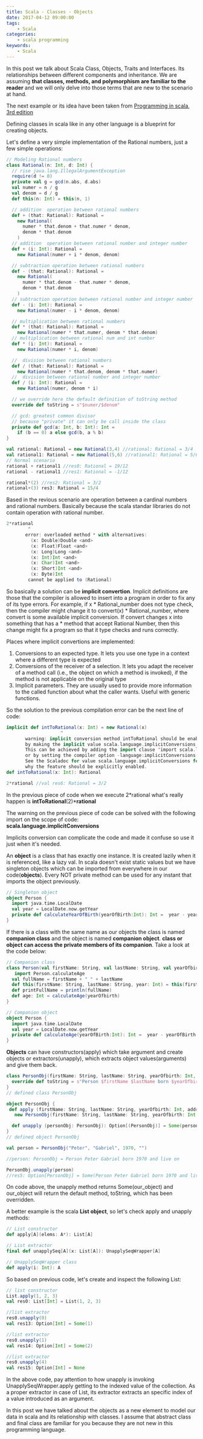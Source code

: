 ```yaml
---
title: Scala - Classes - Objects
date: 2017-04-12 09:00:00
tags:
    - Scala
categories:
    - scala programming 
keywords:
    - Scala
---
```

In this post we talk about Scala Class, Objects, Traits and Interfaces. Its relationships between different components and inheritance. We are assuming **that classes, methods, and polymorphism are familiar to the reader** and we will only delve into those terms that are new to the scenario at hand.

The next example or its idea have been taken from [Programming in scala, 3rd edition](https://www.amazon.co.uk/Programming-Scala-3rd-Martin-Odersky/dp/0981531687)

Defining classes in scala like in any other language  is a blueprint for creating objects.

Let's define a very simple implementation of the Rational numbers, just a few simple operations:

```scala
// Modeling Rational numbers 
class Rational(n: Int, d: Int) {
  // rise java.lang.IllegalArgumentException
  require(d != 0)
  private val g = gcd(n.abs, d.abs)
  val numer = n / g
  val denom = d / g
  def this(n: Int) = this(n, 1)

  // addition  operation between rational numbers
  def + (that: Rational): Rational =
    new Rational(
      numer * that.denom + that.numer * denom,
      denom * that.denom
    )
  // addition  operation between rational number and integer number
  def + (i: Int): Rational =
    new Rational(numer + i * denom, denom)

  // subtraction operation between rational numbers
  def - (that: Rational): Rational =
    new Rational(
      numer * that.denom - that.numer * denom,
      denom * that.denom
    )
  // subtraction operation between rational number and integer number
  def - (i: Int): Rational =
    new Rational(numer - i * denom, denom)

  // multiplication between rational numbers
  def * (that: Rational): Rational =
    new Rational(numer * that.numer, denom * that.denom)
  // multiplication between rational num and int number
  def * (i: Int): Rational =
    new Rational(numer * i, denom)

  //  division between rational numbers
  def / (that: Rational): Rational =
    new Rational(numer * that.denom, denom * that.numer)
  //  division between rational number and integer number
  def / (i: Int): Rational =
    new Rational(numer, denom * i)

  // we override here the default definition of toString method
  override def toString = s"$numer/$denom"

  // gcd: greatest common divisor
  // because "private" it can only be call inside the class
  private def gcd(a: Int, b: Int): Int =
    if (b == 0) a else gcd(b, a % b)
}

val rational: Rational = new Rational(3,4) //rational: Rational = 3/4
val rational1: Rational = new Rational(5,6) //rational1: Rational = 5/6
// Normal scenario
rational + rational1 //res0: Rational = 19/12
rational - rational1 //res1: Rational = -1/12

rational*(2) //res2: Rational = 3/2
rational+(3) res3: Rational = 15/4

```
Based in the revious scenario are operation between a cardinal numbers and rational numbers. Basically because the scala standar libraries do not contain operation with rational number. 
```scala
2*rational
        ^
       error: overloaded method * with alternatives:
         (x: Double)Double <and>
         (x: Float)Float <and>
         (x: Long)Long <and>
         (x: Int)Int <and>
         (x: Char)Int <and>
         (x: Short)Int <and>
         (x: Byte)Int
        cannot be applied to (Rational)

```

So basically a solution can be **implicit convertion**. Implicit definitions are those that the compiler is allowed to insert into a program in order to fix any of its type errors. For example, if x * Rational_number does not type check, then the compiler might change it
to convert(x) * Rational_number, where convert is some available implicit conversion. If convert changes x into something that has a * method that accept Rational Number, then this change might fix a program so that it type checks and runs correctly. 

Places where implicit convertions are implemented:

1. Conversions to an expected type. It lets you use one type in a context where a different type is expected
2. Conversions of the receiver of a selection. It lets you adapt the receiver of a method call (i.e., the object on which a method is invoked), if the method is not applicable on the original type
3. Implicit parameters. They are usually used to provide more information to the called function about what the caller wants. Useful with generic functions. 

So the solution to the previous compilation error can be the next line of code:

```scala
implicit def intToRational(x: Int) = new Rational(x)
                    ^
       warning: implicit conversion method intToRational should be enabled
       by making the implicit value scala.language.implicitConversions visible.
       This can be achieved by adding the import clause 'import scala.language.implicitConversions'
       or by setting the compiler option -language:implicitConversions.
       See the Scaladoc for value scala.language.implicitConversions for a discussion
       why the feature should be explicitly enabled.
def intToRational(x: Int): Rational

2*rational //val res6: Rational = 3/2
```
In the previous piece of code when we execute 2*rational what's really happen is **intToRational**(2)***rational**

The  warning on the previous piece of code can be solved with the following import on the scope of code:\
**scala.language.implicitConversions**

Implicits conversion can complicate the code and made it confuse so use it just when it's needed.

An **object** is a class that has exactly one instance. It is created lazily when it is referenced, like a lazy val. In scala doesn't exist static values but we have singleton objects which can be imported from everywhere in our code(**objects**). Every NOT private method can be used for any instant that imports the object previously. 

```scala
// Singleton object
object Person {
  import java.time.LocalDate
  val year = LocalDate.now.getYear
  private def calculateYearOfBirth(yearOfBirth:Int): Int =  year - yearOfBirth
}
```

If there is a class with the same name as our objects the class is named **companion class** and the object is named **companion object**. **class or object can access the private members of its companion**. Take a look at the code below:

```scala 
// Companion class
class Person(val firstName: String, val lastName: String, val yearOfbirth: Int, val address: String) {
   import Person.calculateAge
  val fullName = firstName + " " + lastName
  def this(firstName: String, lastName: String, year: Int) = this(firstName, lastName, year ,"")
  def printFullName = println(fullName)
  def age: Int = calculateAge(yearOfbirth)
}

// Companion object
object Person {
  import java.time.LocalDate
  val year = LocalDate.now.getYear
  private def calculateAge(yearOfBirth:Int): Int =  year - yearOfBirth
}
``` 

**Objects** can have constructors(apply) which take argument and create objects or extractors(unapply), which extracts object values(arguments) and give them back.   

```scala 
class PersonObj(firstName: String, lastName: String, yearOfbirth: Int, address: String){
  override def toString = s"Person $firstName $lastName born $yearOfbirth and live on $address"
}
// defined class PersonObj

object PersonObj {
 def apply (firstName: String, lastName: String, yearOfbirth: Int, address: String) =
   new PersonObj(firstName: String, lastName: String, yearOfbirth: Int, address: String)

  def unapply (personObj: PersonObj): Option[(PersonObj)] = Some(personObj)
}
// defined object PersonObj

val person = PersonObj("Peter", "Gabriel", 1970, "")

//person: PersonObj = Person Peter Gabriel born 1970 and live on

PersonObj.unapply(person)
//res5: Option[PersonObj] = Some(Person Peter Gabriel born 1970 and live on )
```

On code above, the unapply method returns Some(our_object) and  our_object will return the default method, toString, which has been overridden.

A better example is the scala **List object**, so let's check apply and unapply methods:

```scala
// List constructor
def apply[A](elems: A*): List[A]

// List extractor 
final def unapplySeq[A](x: List[A]): UnapplySeqWrapper[A]

// UnapplySeqWrapper class 
def apply(i: Int): A
```
So based on previous code, let's create and inspect the following List:

```scala
// list constructor 
List.apply(1, 2, 3)
val res0: List[Int] = List(1, 2, 3)

//list extractor 
res0.unapply(0)
val res13: Option[Int] = Some(1)

//list extractor 
res0.unapply(1)
val res14: Option[Int] = Some(2)

//list extractor 
res0.unapply(4)
val res15: Option[Int] = None
```

In the above code, pay attention to how unapply is invoking UnapplySeqWrapper.apply getting to the indexed value of the collection. As a proper extractor in case of List, its extractor extracts an specific index of a value introduced as an argument.

In this post we have talked about the objects as a new element to model our data in scala and its relationship with classes. I assume that abstract class and final class are familiar for you because they are not new in this programming language.

